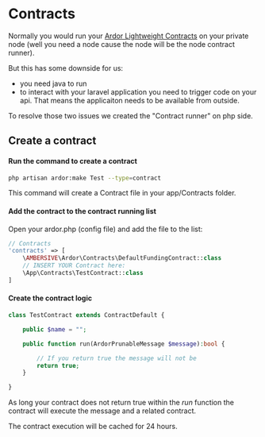# Contracts

Normally you would run your [Ardor Lightweight Contracts](https://medium.com/@lyaffe/lightweight-contracts-articles-49c3032a50da) on your private node (well you need a node cause the node will be the node contract runner).

But this has some downside for us:

- you need java to run
- to interact with your laravel application you need to trigger code on your api. That means the applicaiton needs to be available from outside.

To resolve those two issues we created the "Contract runner" on php side. 

## Create a contract

#### Run the command to create a contract

```bash
php artisan ardor:make Test --type=contract
```

This command will create a Contract file in your app/Contracts folder.

#### Add the contract to the contract running list

Open your ardor.php (config file) and add the file to the list:

```php
// Contracts
'contracts' => [
    \AMBERSIVE\Ardor\Contracts\DefaultFundingContract::class
    // INSERT YOUR Contract here:
    \App\Contracts\TestContract::class
]
```

#### Create the contract logic

```php
class TestContract extends ContractDefault {

    public $name = "";

    public function run(ArdorPrunableMessage $message):bool {

        // If you return true the message will not be 
        return true;
    }

}
```

As long your contract does not return true within the *run* function the contract will execute the message and a related contract.

The contract execution will be cached for 24 hours.